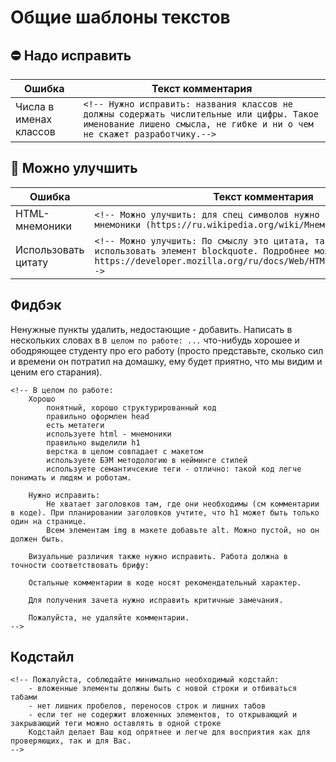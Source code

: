 # Общие шаблоны текстов

## :no_entry: Надо исправить

| Ошибка        | Текст комментария|
| ------------- | ------------- |
| Числа в именах классов | `<!-- Нужно исправить: названия классов не должны содержать числительные или цифры. Такое именование лишено смысла, не гибке и ни о чем не скажет разработчику.-->` |


## :thinking: Можно улучшить

| Ошибка        | Текст комментария|
| ------------- | ------------- |
| HTML-мнемоники | `<!-- Можно улучшить: для спец символов нужно использовать html - мнемоники (https://ru.wikipedia.org/wiki/Мнемоники_в_HTML) -->` |
| Использовать цитату | `<!-- Можно улучшить: По смыслу это цитата, так что тут лучше использовать элемент blockquote. Подробнее можно почитать тут: https://developer.mozilla.org/ru/docs/Web/HTML/Element/blockquote-->` |

## Фидбэк
Ненужные пункты удалить, недостающие - добавить. 
Написать в нескольких словах в  `В целом по работе: ...` что-нибудь хорошее и ободряющее студенту про его работу (просто представьте, сколько сил и времени он потратил на домашку, ему будет приятно, что мы видим и ценим его старания).

```
<!-- В целом по работе: 
    Хорошо
        понятный, хорошо структурированный код
        правильно оформлен head
        есть метатеги
        используете html - мнемоники
        правильно выделили h1
        верстка в целом совпадает с макетом
        используете БЭМ методологию в нейминге стилей
        используете семантичсекие теги - отлично: такой код легче понимать и людям и роботам.
        
    Нужно исправить:
        Не хватает заголовков там, где они необходимы (см комментарии в коде). При планировании заголовков учтите, что h1 может быть только один на странице.
        Всем элементам img в макете добавьте alt. Можно пустой, но он должен быть.
    
    Визуальные различия также нужно исправить. Работа должна в точности соответствовать брифу: 
    
    Остальные комментарии в коде носят рекомендательный характер.
    
    Для получения зачета нужно исправить критичные замечания. 
    
    Пожалуйста, не удаляйте комментарии.
-->
```

## Кодстайл

```
<!-- Пожалуйста, соблюдайте минимально необходимый кодстайл:
    - вложенные элементы должны быть с новой строки и отбиваться табами
    - нет лишних пробелов, переносов строк и лишних табов
    - если тег не содержит вложенных элементов, то открывающий и закрывающий теги можно оставлять в одной строке
    Кодстайл делает Ваш код опрятнее и легче для восприятия как для проверяющих, так и для Вас.
-->
```
